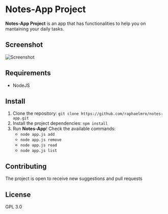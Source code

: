 # Notes-App Project

**Notes-App Project** is an app that has functionalities to help you on mantaining your daily tasks.

## Screenshot
![Screenshot](https://i.ibb.co/nP35NcV/screenshot.png)

## Requirements
-   NodeJS

## Install
1. Clone the repository:
`git clone https://github.com/raphaelmro/notes-app.git`
2. Install the project dependencies:
`npm install`
3. Run **Notes-App**! Check the available commands:
   * `node app.js add`
   * `node app.js remove`
   * `node app.js read`
   * `node app.js list`

## Contributing
The project is open to receive new suggestions and pull requests

## License
GPL 3.0
